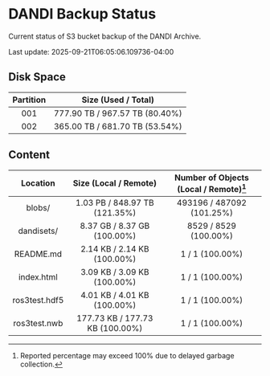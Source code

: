 # DANDI Backup Status

Current status of S3 bucket backup of the DANDI Archive.

Last update: 2025-09-21T06:05:06.109736-04:00

## Disk Space

| Partition | Size (Used / Total)            |
| :---: | :----------------------------: |
| 001   | 777.90 TB / 967.57 TB (80.40%) |
| 002   | 365.00 TB / 681.70 TB (53.54%) |



## Content

| Location             | Size (Local / Remote)                    | Number of Objects (Local / Remote)[^1]   |
| :------------------: | :--------------------------------------: | :--------------------------------------: |
| blobs/               | 1.03 PB / 848.97 TB (121.35%)            | 493196 / 487092 (101.25%)                |
| dandisets/           | 8.37 GB / 8.37 GB (100.00%)              | 8529 / 8529 (100.00%)                    |
| README.md            | 2.14 KB / 2.14 KB (100.00%)              | 1 / 1 (100.00%)                          |
| index.html           | 3.09 KB / 3.09 KB (100.00%)              | 1 / 1 (100.00%)                          |
| ros3test.hdf5        | 4.01 KB / 4.01 KB (100.00%)              | 1 / 1 (100.00%)                          |
| ros3test.nwb         | 177.73 KB / 177.73 KB (100.00%)          | 1 / 1 (100.00%)                          |

[^1]: Reported percentage may exceed 100% due to delayed garbage collection.